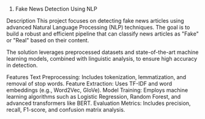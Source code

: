 1. Fake News Detection Using NLP

Description
This project focuses on detecting fake news articles using advanced Natural Language Processing (NLP) techniques. The goal is to build a robust and efficient pipeline that can classify news articles as "Fake" or "Real" based on their content.

The solution leverages preprocessed datasets and state-of-the-art machine learning models, combined with linguistic analysis, to ensure high accuracy in detection.

Features
Text Preprocessing: Includes tokenization, lemmatization, and removal of stop words.
Feature Extraction: Uses TF-IDF and word embeddings (e.g., Word2Vec, GloVe).
Model Training: Employs machine learning algorithms such as Logistic Regression, Random Forest, and advanced transformers like BERT.
Evaluation Metrics: Includes precision, recall, F1-score, and confusion matrix analysis.
